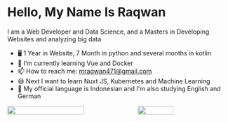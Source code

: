 # Hello, My Name Is Raqwan

I am a Web Developer and Data Science, and a Masters in Developing Websites and analyzing big data

- 🖥 1 Year in Website, 7 Month in python and several months in kotlin
- 📱 I’m currently learning Vue and Docker
- 📫 How to reach me: mraqwan471@gmail.com
- 😄 Next I want to learn Nuxt JS, Kubernetes and Machine Learning
- 💬 My official language is Indonesian and I'm also studying English and German

<p style="display:flex">

 <img src="https://github-readme-stats.vercel.app/api?username=Rqwannn&show_icons=true&theme=tokyonight&bg_color=ffffff" width="59%">

  <img src="https://github-readme-stats.vercel.app/api/top-langs/?username=Rqwannn&theme=tokyonight&hide_langs_below=1&layout=compact&bg_color=ffffff" width="40%">

 </p>
